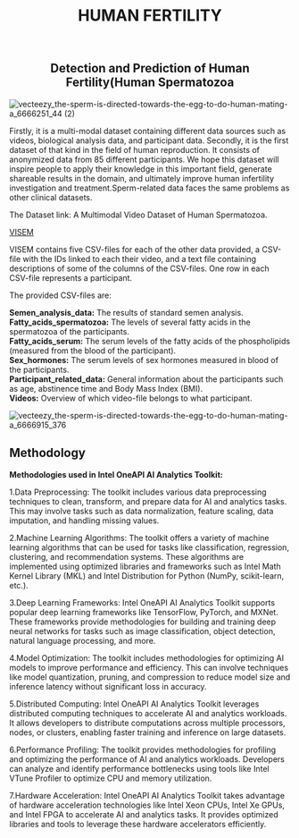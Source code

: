 <div align="center">
  <center><h1>HUMAN FERTILITY</h1></center>
</div>

<br/>
<div align="center">
  <centre><h2>Detection and Prediction of Human Fertility(Human Spermatozoa</h2></centre>

</div>

![vecteezy_the-sperm-is-directed-towards-the-egg-to-do-human-mating-a_6666251_44 (2)](https://github.com/CodeeDharani/Hack2skill-Intel-OneAPI-Hackathon-AI-Analytics-toolkits-Human-fertility/assets/110709707/9a321102-3897-420a-8ba1-f187bfbd5ad3)

<p>
  Firstly, it is a multi-modal dataset containing different data sources such as videos, biological analysis data, and participant data. Secondly, it is the first dataset of that kind in the field of human reproduction. It consists of anonymized data from 85 different participants. We hope this dataset will inspire people to apply their knowledge in this important field, generate shareable results in the domain, and ultimately improve human infertility investigation and treatment.Sperm-related data faces the same problems as other clinical datasets. 
  <br />
  </p>
  <p>
  The Dataset link: A Multimodal Video Dataset of Human Spermatozoa.
  </p>
  
  [VISEM](https://datasets.simula.no//visem/)
  
<p>
  VISEM contains five CSV-files for each of the other data provided, a CSV-file with the IDs linked to each their video, and a text file containing descriptions of some of the columns of the CSV-files. One row in each CSV-file represents a participant.

The provided CSV-files are:
  
**Semen_analysis_data:** The results of standard semen analysis.<br /> 
**Fatty_acids_spermatozoa:** The levels of several fatty acids in the spermatozoa of the participants.<br />
**Fatty_acids_serum:** The serum levels of the fatty acids of the phospholipids (measured from the blood of the participant).<br />
**Sex_hormones:** The serum levels of sex hormones measured in blood of the participants.<br />
**Participant_related_data:** General information about the participants such as age, abstinence time and Body Mass Index (BMI).<br />
**Videos:** Overview of which video-file belongs to what participant.
  
  
![vecteezy_the-sperm-is-directed-towards-the-egg-to-do-human-mating-a_6666915_376](https://github.com/CodeeDharani/Hack2skill-Intel-OneAPI-Hackathon-AI-Analytics-toolkits-Human-fertility/assets/110709707/4f60f911-abb4-4d5f-898f-94bc522c57d0)
  
<h2>Methodology</h2>

 **Methodologies used in Intel OneAPI AI Analytics Toolkit:**
<p>
1.Data Preprocessing: The toolkit includes various data preprocessing techniques to clean, transform, and prepare data for AI and analytics tasks. This may involve tasks such as data normalization, feature scaling, data imputation, and handling missing values.

2.Machine Learning Algorithms: The toolkit offers a variety of machine learning algorithms that can be used for tasks like classification, regression, clustering, and recommendation systems. These algorithms are implemented using optimized libraries and frameworks such as Intel Math Kernel Library (MKL) and Intel Distribution for Python (NumPy, scikit-learn, etc.).

3.Deep Learning Frameworks: Intel OneAPI AI Analytics Toolkit supports popular deep learning frameworks like TensorFlow, PyTorch, and MXNet. These frameworks provide methodologies for building and training deep neural networks for tasks such as image classification, object detection, natural language processing, and more.

4.Model Optimization: The toolkit includes methodologies for optimizing AI models to improve performance and efficiency. This can involve techniques like model quantization, pruning, and compression to reduce model size and inference latency without significant loss in accuracy.

5.Distributed Computing: Intel OneAPI AI Analytics Toolkit leverages distributed computing techniques to accelerate AI and analytics workloads. It allows developers to distribute computations across multiple processors, nodes, or clusters, enabling faster training and inference on large datasets.

6.Performance Profiling: The toolkit provides methodologies for profiling and optimizing the performance of AI and analytics workloads. Developers can analyze and identify performance bottlenecks using tools like Intel VTune Profiler to optimize CPU and memory utilization.

7.Hardware Acceleration: Intel OneAPI AI Analytics Toolkit takes advantage of hardware acceleration technologies like Intel Xeon CPUs, Intel Xe GPUs, and Intel FPGA to accelerate AI and analytics tasks. It provides optimized libraries and tools to leverage these hardware accelerators efficiently.
  
  </p>
  
  
